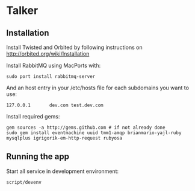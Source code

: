 # Talker

## Installation

Install Twisted and Orbited by following instructions on http://orbited.org/wiki/Installation

Install RabbitMQ using MacPorts with:

    sudo port install rabbitmq-server

And an host entry in your /etc/hosts file for each subdomains you want to use:

    127.0.0.1       dev.com test.dev.com

Install required gems:
    
    gem sources -a http://gems.github.com # if not already done
    sudo gem install eventmachine uuid tmm1-amqp brianmario-yajl-ruby mysqlplus igrigorik-em-http-request rubyosa

## Running the app

Start all service in development environment:

    script/devenv
